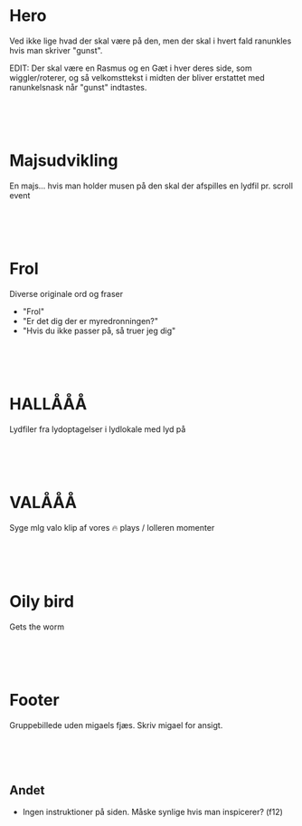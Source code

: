 # Hero
Ved ikke lige hvad der skal være på den, men der skal i hvert fald ranunkles hvis man skriver "gunst".

EDIT: Der skal være en Rasmus og en Gæt i hver deres side, som wiggler/roterer, og så velkomsttekst i midten der bliver erstattet med ranunkelsnask når "gunst" indtastes.

<br>
<br>
<br>

# Majsudvikling
En majs... hvis man holder musen på den skal der afspilles en lydfil pr. scroll event

<br>
<br>
<br>

# Frol
Diverse originale ord og fraser

- "Frol"
- "Er det dig der er myredronningen?"
- "Hvis du ikke passer på, så truer jeg dig"


<br>
<br>
<br>

# HALLÅÅÅ
Lydfiler fra lydoptagelser i lydlokale med lyd på

<br>
<br>
<br>

# VALÅÅÅ
Syge mlg valo klip af vores 🔥 plays / lolleren momenter

<br>
<br>
<br>

# Oily bird
Gets the worm

<br>
<br>
<br>

# Footer
Gruppebillede uden migaels fjæs. Skriv migael for ansigt.

<br>
<br>
<br>


## Andet
- Ingen instruktioner på siden. Måske synlige hvis man inspicerer? (f12)